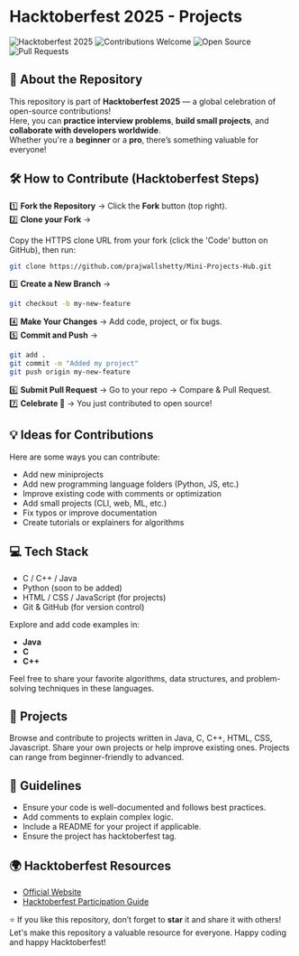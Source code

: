 #  Hacktoberfest 2025 - Projects

![Hacktoberfest 2025](https://img.shields.io/badge/Hacktoberfest-2025-blueviolet?style=for-the-badge)
![Contributions Welcome](https://img.shields.io/badge/Contributions-Welcome-brightgreen?style=for-the-badge)
![Open Source](https://img.shields.io/badge/Open%20Source-%E2%9C%94-blue?style=for-the-badge)
![Pull Requests](https://img.shields.io/badge/Pull%20Requests-Accepted-orange?style=for-the-badge)


## 📖 About the Repository

This repository is part of **Hacktoberfest 2025** — a global celebration of open-source contributions!  
Here, you can **practice interview problems**, **build small projects**, and **collaborate with developers worldwide**.  
Whether you're a **beginner** or a **pro**, there’s something valuable for everyone!

## 🛠️ How to Contribute (Hacktoberfest Steps)

1️⃣ **Fork the Repository** → Click the **Fork** button (top right).  
2️⃣ **Clone your Fork** →

Copy the HTTPS clone URL from your fork (click the 'Code' button on GitHub), then run:
```bash
git clone https://github.com/prajwallshetty/Mini-Projects-Hub.git
```

3️⃣ **Create a New Branch** →

```bash
git checkout -b my-new-feature
```

4️⃣ **Make Your Changes** → Add code, project, or fix bugs.  
5️⃣ **Commit and Push** →

```bash
git add .
git commit -m "Added my project"
git push origin my-new-feature
```

6️⃣ **Submit Pull Request** → Go to your repo → Compare & Pull Request.  
7️⃣ **Celebrate 🎉** → You just contributed to open source!

## 💡 Ideas for Contributions

Here are some ways you can contribute:

- Add new miniprojects
- Add new programming language folders (Python, JS, etc.)
- Improve existing code with comments or optimization
- Add small projects (CLI, web, ML, etc.)
- Fix typos or improve documentation
- Create tutorials or explainers for algorithms

## 💻 Tech Stack

- C / C++ / Java
- Python (soon to be added)
- HTML / CSS / JavaScript (for projects)
- Git & GitHub (for version control)


Explore and add code examples in:

- **Java**
- **C**
- **C++**

Feel free to share your favorite algorithms, data structures, and problem-solving techniques in these languages.

## 🚀 Projects

Browse and contribute to projects written in Java, C, C++, HTML, CSS, Javascript. Share your own projects or help improve existing ones. Projects can range from beginner-friendly to advanced.

## 📜 Guidelines

- Ensure your code is well-documented and follows best practices.
- Add comments to explain complex logic.
- Include a README for your project if applicable.
- Ensure the project has hacktoberfest tag.


## 🌍 Hacktoberfest Resources

- [Official Website](https://hacktoberfest.com)
- [Hacktoberfest Participation Guide](https://hacktoberfest.com/participation/)
  

⭐ If you like this repository, don’t forget to **star** it and share it with others!
Let's make this repository a valuable resource for everyone. Happy coding and happy Hacktoberfest!
